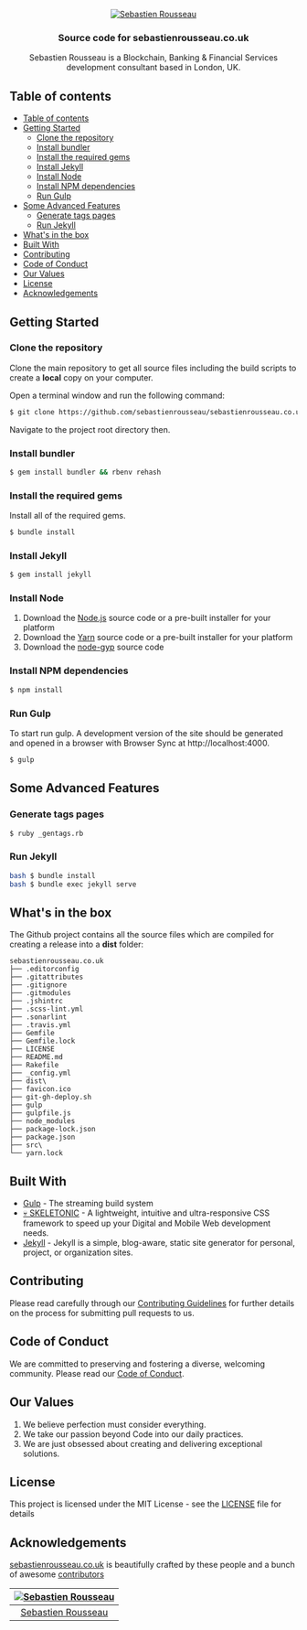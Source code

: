 <p align="center">
	<a href="https://sebastienrousseau.co.uk">
		<img src="https://sebastienrousseau.co.uk/assets/images/SebastienRousseau-320.jpg" alt="Sebastien Rousseau"  />
	</a>  
</p>

<h3 align="center">Source code for sebastienrousseau.co.uk</h3>

<p align="center">Sebastien Rousseau is a Blockchain, Banking &amp; Financial Services development consultant based in London, UK.</p>

## Table of contents

- [Table of contents](#table-of-contents)
- [Getting Started](#getting-started)
  - [Clone the repository](#clone-the-repository)
  - [Install bundler](#install-bundler)
  - [Install the required gems](#install-the-required-gems)
  - [Install Jekyll](#install-jekyll)
  - [Install Node](#install-node)
  - [Install NPM dependencies](#install-npm-dependencies)
  - [Run Gulp](#run-gulp)
- [Some Advanced Features](#some-advanced-features)
  - [Generate tags pages](#generate-tags-pages)
  - [Run Jekyll](#run-jekyll)
- [What's in the box](#whats-in-the-box)
- [Built With](#built-with)
- [Contributing](#contributing)
- [Code of Conduct](#code-of-conduct)
- [Our Values](#our-values)
- [License](#license)
- [Acknowledgements](#acknowledgements)

## Getting Started
### Clone the repository
Clone the main repository to get all source files including the build scripts to create a **local** copy on your computer.

Open a terminal window and run the following command:

```bash
$ git clone https://github.com/sebastienrousseau/sebastienrousseau.co.uk
```

Navigate to the project root directory then.

### Install bundler
```bash
$ gem install bundler && rbenv rehash
```
### Install the required gems
Install all of the required gems.

```bash
$ bundle install
```
### Install Jekyll
```bash
$ gem install jekyll
```
### Install Node
1. Download the [Node.js](https://nodejs.org/en/download/) source code or a pre-built installer for your platform
1. Download the [Yarn](https://yarnpkg.com/en/docs/install) source code or a pre-built installer for your platform
1. Download the [node-gyp](https://github.com/nodejs/node-gyp#installation) source code
### Install NPM dependencies
```bash
$ npm install
```
### Run Gulp
To start run gulp. A development version of the site should be generated and opened in a browser with Browser Sync at http://localhost:4000.
```bash
$ gulp
```
## Some Advanced Features

### Generate tags pages
```bash
$ ruby _gentags.rb
```
### Run Jekyll
```bash
bash $ bundle install
bash $ bundle exec jekyll serve
```
## What's in the box

The Github project contains all the source files which are compiled for creating a release into a **dist** folder:

```
sebastienrousseau.co.uk
├── .editorconfig
├── .gitattributes
├── .gitignore
├── .gitmodules
├── .jshintrc
├── .scss-lint.yml
├── .sonarlint
├── .travis.yml
├── Gemfile
├── Gemfile.lock
├── LICENSE
├── README.md
├── Rakefile
├── _config.yml
├── dist\
├── favicon.ico
├── git-gh-deploy.sh
├── gulp
├── gulpfile.js
├── node_modules
├── package-lock.json
├── package.json
├── src\
└── yarn.lock
```


## Built With
-   [Gulp](https://gulpjs.com/) - The streaming build system
-   [💀 SKELETONIC](https://github.com/sebastienrousseau/skeletonic/) - A lightweight, intuitive and ultra-responsive CSS framework to speed up your Digital and Mobile Web development needs.
-   [Jekyll](https://jekyllrb.com) - Jekyll is a simple, blog-aware, static site generator for personal, project, or organization sites.

## Contributing

Please read carefully through our [Contributing Guidelines](https://github.com/sebastienrousseau/sebastienrousseau/blob/master/CONTRIBUTING.md) for further details on the process for submitting pull requests to us.

## Code of Conduct
We are committed to preserving and fostering a diverse, welcoming community. Please read our [Code of Conduct](https://github.com/sebastienrousseau/sebastienrousseau/blob/master/CODE_OF_CONDUCT.md).

## Our Values
1.  We believe perfection must consider everything.
2.  We take our passion beyond Code into our daily practices.
3.  We are just obsessed about creating and delivering exceptional solutions.

## License

This project is licensed under the MIT License - see the [LICENSE](https://github.com/sebastienrousseau/skeletonic/blob/master/LICENSE) file for details

## Acknowledgements

[sebastienrousseau.co.uk](https://sebastienrousseau.co.uk) is beautifully crafted by these people and a bunch of awesome [contributors](https://github.com/sebastienrousseau/sebastienrousseau.co.uk/graphs/contributors)

[![Sebastien Rousseau](https://avatars0.githubusercontent.com/u/1394998?s=117)](https://sebastienrousseau.co.uk) |
|:---:
[Sebastien Rousseau](https://github.com/sebastienrousseau) |
